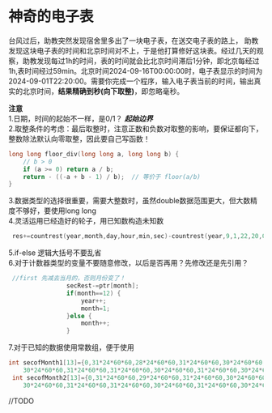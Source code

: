# 神奇的电子表

台风过后，助教突然发现宿舍里多出了一块电子表，在送交电子表的路上，
助教发现这块电子表的时间和北京时间对不上，于是他打算修好这块表。经过几天的观察，助教发现每过1h的时间，表的时间就会比北京时间滞后1分钟，即北京每经过1h,表时间经过59min。北京时间2024-09-16T00:00:00时，电子表显示的时间为2024-09-01T22:20:00。需要你完成一个程序，输入电子表当前的时间，输出真实的北京时间，**结果精确到秒(向下取整)**，即忽略毫秒。  

  

**注意**  
1.日期，时间的起始不一样，是0/1？  ***起始边界***  
2.取整条件的考虑：最后取整时，注意正数和负数对取整的影响，要保证都向下，整数除法默认向零取整，因此要自己写函数！
```c++
long long floor_div(long long a, long long b) {
    // b > 0
    if (a >= 0) return a / b;
    return - ((-a + b - 1) / b);  // 等价于 floor(a/b)
}
```
3.数据类型的选择很重要，需要大整数时，虽然double数据范围更大，但大数精度不够好，要使用long long  
4.灵活运用已经造好的轮子，用已知数构造未知数
```c++
 res+=countrest(year,month,day,hour,min,sec)-countrest(year,9,1,22,20,0);
```
5.if-else 逻辑大括号不要乱省  
6.对于计数器类型的变量不要随意修改，以后是否再用？先修改还是先引用？
```c++
 //first 先减去当月的，否则月份变了！
                secRest-=ptr[month];
                if(month==12) {
                    year++;
                    month=1;
                }else {
                    month++;
                }
```
7.对于已知的数据使用常数组，便于使用
```c++
int secofMonth1[13]={0,31*24*60*60,28*24*60*60,31*24*60*60,30*24*60*60,31*24*60*60,
    30*24*60*60,31*24*60*60,31*24*60*60,30*24*60*60,31*24*60*60,30*24*60*60,31*24*60*60,};
 int secofMonth2[13]={0,31*24*60*60,29*24*60*60,31*24*60*60,30*24*60*60,31*24*60*60,
    30*24*60*60,31*24*60*60,31*24*60*60,30*24*60*60,31*24*60*60,30*24*60*60,31*24*60*60,};

```
//TODO